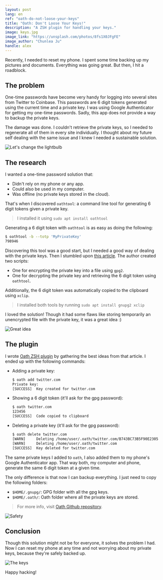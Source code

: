```yaml
---
layout: post
lang: en
ref: "oath-do-not-loose-your-keys"
title: "Oath: Don't Loose Your Keys!"
description: "A ZSH plugin for handling your keys."
image: keys.jpg
image_link: "https://unsplash.com/photos/8fs1X0JFgFE"
image_author: "Chunlea Ju"
handle: alex
---
```


Recently, I needed to reset my phone. I spent some time backing up my pictures and documents. Everything was going great. But then, I hit a roadblock.

## The problem

One-time passwords have become very handy for logging into several sites from Twitter to Coinbase. This passwords are 6 digit tokens generated using the current time and a private key. I was using Google Authenticator for getting my one-time passwords. Sadly, this app does not provide a way to backup the private keys.

The damage was done. I couldn't retrieve the private keys, so I needed to regenerate all of them in every site individually. I thought about my future self dealing with the same issue and I knew I needed a sustainable solution.

![Let's change the lightbulb](https://media.giphy.com/media/llbEoVMhkLngWlzVVa/giphy.gif)

## The research

I wanted a one-time password solution that:

- Didn't rely on my phone or any app.
- Could also be used in my computer.
- Was offline (no private keys stored in the cloud).

That's when I discovered `oathtool`: a command line tool for generating 6 digit tokens given a private key.

> I installed it using `sudo apt install oathtool`

Generating a 6 digit token with `oathtool` is as easy as doing the following:

```bash
$ oathtool -b --totp 'MyPrivateKey'
798946
```

Discovering this tool was a good start, but I needed a good way of dealing with the private keys. Then I stumbled upon [this article](https://www.cyberciti.biz/faq/use-oathtool-linux-command-line-for-2-step-verification-2fa/). The author created two scripts:

- One for encrypting the private key into a file using `gpg2`.
- One for decrypting the private key and retrieving the 6 digit token using `oathtool`.

Additionally, the 6 digit token was automatically copied to the clipboard using `xclip`.

> I installed both tools by running `sudo apt install gnupg2 xclip`

I loved the solution! Though it had some flaws like storing temporarily an unencrypted file with the private key, it was a great idea :)

![Great idea](https://media.giphy.com/media/Mjq9vmDuJlBKw/giphy.gif)

## The plugin

I wrote [Oath ZSH plugin](https://github.com/alexdesousa/oath) by gathering the best ideas from that article. I ended up with the following commands:

- Adding a private key:

   ```bash
   $ oath add twitter.com
   Private key:
   [SUCCESS]  Key created for twitter.com
   ```

- Showing a 6 digit token (it'll ask for the gpg password):

   ```bash
   $ oath twitter.com
   123456
   [SUCCESS]  Code copied to clipboard
   ```

- Deleting a private key (it'll ask for the gpg password):

   ```bash
   $ oath delete twitter.com
   [WARN]     Deleting /home/user/.oath/twitter.com/B743BC73B5F90E2305142D226BBCD02E89ABBC79.gpg.gpg
   [WARN]     Deleting /home/user/.oath/twitter.com
   [SUCCESS]  Key deleted for twitter.com
   ```

The same private keys I added to `oath`, I also added them to my phone's Google Authenticator app. That way both, my computer and phone, generate the same 6 digit token at a given time.

The only difference is that now I can backup everything. I just need to copy the following folders:

- `$HOME/.gnupg/`: GPG folder with all the gpg keys.
- `$HOME/.oath/`: Oath folder where all the private keys are stored.

> For more info, visit [Oath Github repository](https://github.com/alexdesousa/oath).

![Safety](https://media.giphy.com/media/Xd1EhywNhOjq5EPn5t/giphy.gif)

## Conclusion

Though this solution might not be for everyone, it solves the problem I had. Now I can reset my phone at any time and not worrying about my private keys, because they're safely backed up.

![The keys](https://media.giphy.com/media/de0AlLgV7XTRhEudoL/giphy.gif)

Happy hacking!

